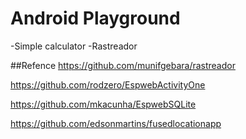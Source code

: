 # Android Playground

-Simple calculator
-Rastreador



##Refence
https://github.com/munifgebara/rastreador

https://github.com/rodzero/EspwebActivityOne

https://github.com/mkacunha/EspwebSQLite

https://github.com/edsonmartins/fusedlocationapp
